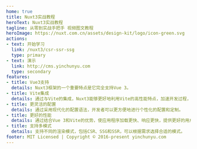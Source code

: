 ```yaml
---
home: true
title: Nuxt3实战教程
heroText: Nuxt3实战教程
tagline: 从零到实战手把手 视频图文教程
heroImage: https://nuxt.com.cn/assets/design-kit/logo/icon-green.svg
actions:
- text: 开始学习
  link: /nuxt3/csr-ssr-ssg
  type: primary
- text: 演示
  link: http://cms.yinchunyu.com
  type: secondary
features:
- title: Vue3支持
  details: Nuxt3框架的一个重要特点是它完全支持Vue 3。
- title: Vite集成
  details: 通过与Vite的集成，Nuxt3能够更好地利用Vite的高性能特点，加速开发过程，并提供更好的开发体验。
- title: 更灵活的配置
  details: 通过采用现代化的配置语法，开发者可以更方便地进行个性化的配置和定制。
- title: 更好的性能
  details: 通过结合Vue 3和Vite的优势，使应用程序加载更快、响应更快，提供更好的用户体验。
- title: 支持多模式
  details: 支持不同的渲染模式，包括CSR、SSG和SSR，可以根据需求选择合适的模式。
footer: MIT Licensed | Copyright © 2016-present yinchunyu.com
---
```

